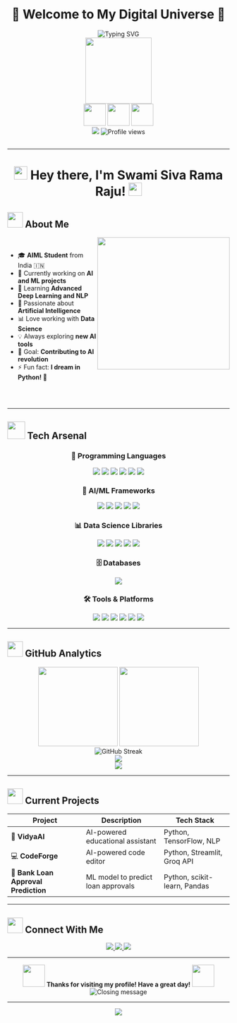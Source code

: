 # <div align="center">🚀 Welcome to My Digital Universe 🚀</div>

<div align="center">
  <img src="https://readme-typing-svg.herokuapp.com?font=Orbitron&size=35&duration=3000&pause=1000&color=00F7FF&background=00000000&center=true&vCenter=true&width=800&lines=AI+%26+ML+Enthusiast;Deep+Learning+Explorer;Data+Science+Wizard;Code+Architect;Innovation+Seeker!" alt="Typing SVG" />
</div>

<div align="center">
  <img height="150" src="https://media.giphy.com/media/M9gbBd9nbDrOTu1Mqx/giphy.gif" />
</div>

<div align="center">
  <img src="https://media.giphy.com/media/3oKIPnAiaMCws8nOsE/giphy.gif" width="50" />
  <img src="https://media.giphy.com/media/WUlplcMpOCEmTGBtBW/giphy.gif" width="50" />
  <img src="https://media.giphy.com/media/KzJkzjggfGN5Py6nkT/giphy.gif" width="50" />
</div>
<div align="center" style="margin-bottom: 30px;">
  <img src="https://visitor-badge.laobi.icu/badge?page_id=sivaramaraju2124&color=00cf00" />
  <img src="https://komarev.com/ghpvc/?username=Swami-Siva-Rama-Raju&label=Profile%20views&color=0e75b6&style=flat" alt="Profile views" />
</div>

---

<h1 align="center">
  <img src="https://media.giphy.com/media/hvRJCLFzcasrR4ia7z/giphy.gif" width="30px"/>
  Hey there, I'm Swami Siva Rama Raju!
  <img src="https://media.giphy.com/media/hvRJCLFzcasrR4ia7z/giphy.gif" width="30px"/>
</h1>

## <img src="https://media.giphy.com/media/iY8CRBdQXODJSCERIr/giphy.gif" width="35"><b> About Me </b>

<img align="right" src="https://media.giphy.com/media/LaVp0AyqR5bGsC5Cbm/giphy.gif" width="300" />

<br>

- 🎓 **AIML Student** from India 🇮🇳
- 🔭 Currently working on **AI and ML projects**
- 🌱 Learning **Advanced Deep Learning and NLP**
- 🤖 Passionate about **Artificial Intelligence**
- 📊 Love working with **Data Science**
- 💡 Always exploring **new AI tools**
- 🎯 Goal: **Contributing to AI revolution**
- ⚡ Fun fact: **I dream in Python! 🐍**

<br><br>

---

## <img src="https://media.giphy.com/media/j2pOGeGYKe2xCCKwfi/giphy.gif" width="40"> **Tech Arsenal**

<div align="center">

### 🚀 Programming Languages
<img src="https://img.shields.io/badge/Python-3776AB?style=for-the-badge&logo=python&logoColor=white" />
<img src="https://img.shields.io/badge/Java-ED8B00?style=for-the-badge&logo=java&logoColor=white" />
<img src="https://img.shields.io/badge/C-00599C?style=for-the-badge&logo=c&logoColor=white" />
<img src="https://img.shields.io/badge/JavaScript-F7DF1E?style=for-the-badge&logo=javascript&logoColor=black" />
<img src="https://img.shields.io/badge/HTML5-E34F26?style=for-the-badge&logo=html5&logoColor=white" />
<img src="https://img.shields.io/badge/CSS3-1572B6?style=for-the-badge&logo=css3&logoColor=white" />

### 🧠 AI/ML Frameworks
<img src="https://img.shields.io/badge/TensorFlow-FF6F00?style=for-the-badge&logo=tensorflow&logoColor=white" />
<img src="https://img.shields.io/badge/Keras-D00000?style=for-the-badge&logo=keras&logoColor=white" />
<img src="https://img.shields.io/badge/PyTorch-EE4C2C?style=for-the-badge&logo=pytorch&logoColor=white" />
<img src="https://img.shields.io/badge/scikit--learn-F7931E?style=for-the-badge&logo=scikit-learn&logoColor=white" />
<img src="https://img.shields.io/badge/OpenCV-27338e?style=for-the-badge&logo=OpenCV&logoColor=white" />

### 📊 Data Science Libraries
<img src="https://img.shields.io/badge/NumPy-013243?style=for-the-badge&logo=numpy&logoColor=white" />
<img src="https://img.shields.io/badge/Pandas-150458?style=for-the-badge&logo=pandas&logoColor=white" />
<img src="https://img.shields.io/badge/Matplotlib-11557c?style=for-the-badge&logo=matplotlib&logoColor=white" />
<img src="https://img.shields.io/badge/Seaborn-3776AB?style=for-the-badge&logo=seaborn&logoColor=white" />
<img src="https://img.shields.io/badge/Plotly-239120?style=for-the-badge&logo=plotly&logoColor=white" />

### 🗄️ Databases
<img src="https://img.shields.io/badge/MySQL-005C84?style=for-the-badge&logo=mysql&logoColor=white" />

### 🛠️ Tools & Platforms
<img src="https://img.shields.io/badge/Git-F05032?style=for-the-badge&logo=git&logoColor=white" />
<img src="https://img.shields.io/badge/GitHub-100000?style=for-the-badge&logo=github&logoColor=white" />
<img src="https://img.shields.io/badge/VS_Code-0078D4?style=for-the-badge&logo=visual%20studio%20code&logoColor=white" />
<img src="https://img.shields.io/badge/Jupyter-F37626?style=for-the-badge&logo=jupyter&logoColor=white" />
<img src="https://img.shields.io/badge/Google_Colab-F9AB00?style=for-the-badge&logo=google%20colab&logoColor=white" />
<img src="https://img.shields.io/badge/IntelliJ_IDEA-000000?style=for-the-badge&logo=intellij-idea&logoColor=white" />


</div>

---

## <img src="https://media.giphy.com/media/W5eoZHPpUx9sapR0eu/giphy.gif" width="35"> **GitHub Analytics**

<div align="center">
  <img height="180em" src="https://github-readme-stats.vercel.app/api?username=Swami-Siva-Rama-Raju&show_icons=true&theme=radical&include_all_commits=true&count_private=true&hide_border=true&bg_color=0D1117&title_color=F85D7F&icon_color=F8D866&text_color=FFFFFF"/>
  <img height="180em" src="https://github-readme-stats.vercel.app/api/top-langs/?username=Swami-Siva-Rama-Raju&layout=compact&langs_count=8&theme=radical&hide_border=true&bg_color=0D1117&title_color=F85D7F&text_color=FFFFFF"/>
</div>

<div align="center">
  <img src="https://github-readme-streak-stats.herokuapp.com/?user=Swami-Siva-Rama-Raju&theme=radical&hide_border=true&background=0D1117&ring=F85D7F&fire=F8D866&currStreakLabel=F85D7F" alt="GitHub Streak" />
</div>

<div align="center">
  <img src="https://github-profile-trophy.vercel.app/?username=Swami-Siva-Rama-Raju&theme=radical&no-frame=true&no-bg=false&margin-w=4&row=2&column=3" />
</div>

<div align="center">
  <img src="https://github-readme-activity-graph.vercel.app/graph?username=Swami-Siva-Rama-Raju&theme=redical&bg_color=0D1117&color=F85D7F&line=F8D866&point=FFFFFF&hide_border=true" />
</div>

---

## <img src="https://media.giphy.com/media/LnQjpWaON8nhr21vNW/giphy.gif" width="35"> **Current Projects**

<div align="center">

| Project                       | Description                          | Tech Stack                       |
|------------------------------|------------------------------------|---------------------------------|
| 🤖 **VidyaAI**                | AI-powered educational assistant   | Python, TensorFlow, NLP          |
| 💻 **CodeForge**              | AI-powered code editor              | Python, Streamlit, Groq API      |
| 🏦 **Bank Loan Approval Prediction** | ML model to predict loan approvals | Python, scikit-learn, Pandas     |
</div>

---

## <img src="https://media.giphy.com/media/mGcNjsfWAjY5AEZNw6/giphy.gif" width="35"> **Connect With Me**

<div align="center">

<a href="https://www.linkedin.com/in/gorrela-swami-siva-rama-raju-07a570291">
  <img src="https://img.shields.io/badge/LinkedIn-0077B5?style=for-the-badge&logo=linkedin&logoColor=white" />
</a>
<a href="mailto:swamisivaramaraju@gmail.com">
  <img src="https://img.shields.io/badge/Gmail-D14836?style=for-the-badge&logo=gmail&logoColor=white" />
</a>
<a href="https://www.instagram.com/__.master__piece.__/">
  <img src="https://img.shields.io/badge/Instagram-E4405F?style=for-the-badge&logo=instagram&logoColor=white" />
</a>

</div>

---

<div align="center">
  <img src="https://media.giphy.com/media/jpVnC65DmYeyRL4LHS/giphy.gif" width="100%" height="2" />
</div>

<div align="center">
  <img src="https://media.giphy.com/media/3o7aCSPqXE5C6T8tBC/giphy.gif" width="50" />
  <b>Thanks for visiting my profile! Have a great day!</b>
  <img src="https://media.giphy.com/media/3o7aCSPqXE5C6T8tBC/giphy.gif" width="50" />
</div>

<div align="center">
  <img src="https://readme-typing-svg.herokuapp.com?font=Orbitron&size=20&duration=3000&pause=1000&color=00F7FF&background=00000000&center=true&vCenter=true&width=600&lines=Let's+build+the+future+with+AI!;Keep+coding+and+stay+curious!;AI+is+the+new+electricity!" alt="Closing message" />
</div>

---

<div align="center">
  <img src="https://capsule-render.vercel.app/api?type=waving&color=gradient&height=100&section=footer" />
</div>
